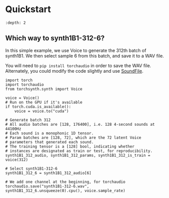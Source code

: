 Quickstart
==========

```{contents}
:depth: 2
```

## Which way to synth1B1-312-6?

In this simple example, we use Voice to generate the 312th batch
of synth1B1. We then select sample 6 from this batch, and save it
to a WAV file.

You will need to `pip install torchaudio` in order to save the WAV
file. Alternately, you could modify the code slightly and use
[SoundFile](https://pypi.org/project/SoundFile/).

```
import torch
import torchaudio
from torchsynth.synth import Voice

voice = Voice()
# Run on the GPU if it's available
if torch.cuda.is_available():
    voice = voice.to("cuda")

# Generate batch 312
# All audio batches are [128, 176400], i.e. 128 4-second sounds at 44100Hz
# Each sound is a monophonic 1D tensor.
# Param batches are [128, 72], which are the 72 latent Voice
# parameters that generated each sound.
# The training tensor is a [128] bool, indicating whether
# instances are designated as train or test, for reproducibility.
synth1B1_312_audio, synth1B1_312_params, synth1B1_312_is_train = voice(312)

# Select synth1B1-312-6
synth1B1_312_6 = synth1B1_312_audio[6]

# We add one channel at the beginning, for torchaudio
torchaudio.save("synth1B1-312-6.wav", synth1B1_312_6.unsqueeze(0).cpu(), voice.sample_rate)
```
